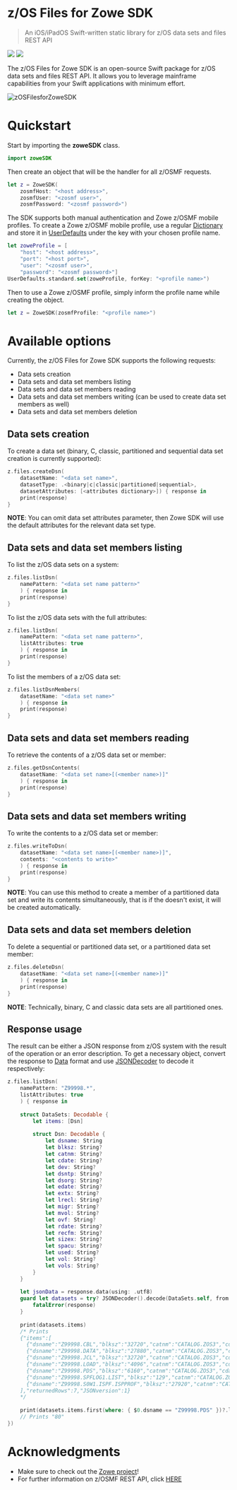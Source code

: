 # z/OS Files for Zowe SDK

> An iOS/iPadOS Swift-written static library for z/OS data sets and files REST API

![](https://img.shields.io/badge/license-EPL--2.0-blue) ![](https://img.shields.io/badge/version-0.1.0-yellow)

The z/OS Files for Zowe SDK is an open-source Swift package for z/OS data sets and files REST API. It allows you to leverage mainframe capabilities from your Swift applications with minimum effort.

![zOSFilesforZoweSDK](/../screenshots/Scrshots/zosfiles/zOSFilesforZoweSDK01.png?raw=true "zOSFilesforZoweSDK")

# Quickstart

Start by importing the **zoweSDK** class. 

```swift
import zoweSDK
```

Then create an object that will be the handler for all z/OSMF requests. 

```swift
let z = ZoweSDK(
    zosmfHost: "<host address>", 
    zosmfUser: "<zosmf user>", 
    zosmfPassword: "<zosmf password>")
```

The SDK supports both manual authentication and Zowe z/OSMF mobile profiles. To create a Zowe z/OSMF mobile profile, use a regular <a href="https://developer.apple.com/documentation/swift/dictionary" target="_blank">Dictionary</a> and store it in <a href="https://developer.apple.com/documentation/foundation/userdefaults" target="_blank">UserDefaults</a> under the key with your chosen profile name. 

```swift
let zoweProfile = [
    "host": "<host address>", 
    "port": "<host port>", 
    "user": "<zosmf user>", 
    "password": "<zosmf password>"]
UserDefaults.standard.set(zoweProfile, forKey: "<profile name>")
```

Then to use a Zowe z/OSMF profile, simply inform the profile name while creating the object.

```swift
let z = ZoweSDK(zosmfProfile: "<profile name>")
```

# Available options

Currently, the z/OS Files for Zowe SDK supports the following requests:

* Data sets creation 
* Data sets and data set members listing 
* Data sets and data set members reading 
* Data sets and data set members writing (can be used to create data set members as well)
* Data sets and data set members deletion 

## Data sets creation 

To create a data set (binary, C, classic, partitioned and sequential data set creation is currently supported):

```swift
z.files.createDsn(
    datasetName: "<data set name>", 
    datasetType: .<binary|c|classic|partitioned|sequential>, 
    datasetAttributes: [<attributes dictionary>]) { response in
    print(response)
}
```

**NOTE**: You can omit data set attributes parameter, then Zowe SDK will use the default attributes for the relevant data set type.

## Data sets and data set members listing 

To list the z/OS data sets on a system:

```swift
z.files.listDsn(
    namePattern: "<data set name pattern>"
    ) { response in
    print(response)
}
```

To list the z/OS data sets with the full attributes:

```swift
z.files.listDsn(
    namePattern: "<data set name pattern>", 
    listAttributes: true
    ) { response in
    print(response)
}
```

To list the members of a z/OS data set:

```swift
z.files.listDsnMembers(
    datasetName: "<data set name>"
    ) { response in
    print(response)
}
```

## Data sets and data set members reading 

To retrieve the contents of a z/OS data set or member:

```swift
z.files.getDsnContents(
    datasetName: "<data set name>[(<member name>)]"
    ) { response in
    print(response)
}
```

## Data sets and data set members writing 

To write the contents to a z/OS data set or member:

```swift
z.files.writeToDsn(
    datasetName: "<data set name>[(<member name>)]", 
    contents: "<contents to write>"
    ) { response in
    print(response)
}
```

**NOTE**: You can use this method to create a member of a partitioned data set and write its contents simultaneously, that is if the *<member name>* doesn't exist, it will be created automatically.

## Data sets and data set members deletion 

To delete a sequential or partitioned data set, or a partitioned data set member:

```swift
z.files.deleteDsn(
    datasetName: "<data set name>[(<member name>)]"
    ) { response in 
    print(response) 
}
```

**NOTE**: Technically, binary, C and classic data sets are all partitioned ones.

## Response usage

The result can be either a JSON response from z/OS system with the result of the operation or an error description. To get a necessary object, convert the response to <a href="https://developer.apple.com/documentation/foundation/data" target="_blank">Data</a> format and use <a href="https://developer.apple.com/documentation/foundation/jsondecoder" target="_blank">JSONDecoder</a> to decode it respectively: 

```swift
z.files.listDsn(
    namePattern: "Z99998.*", 
    listAttributes: true
    ) { response in
    
    struct DataSets: Decodable {
        let items: [Dsn]
        
        struct Dsn: Decodable {
            let dsname: String
            let blksz: String?
            let catnm: String?
            let cdate: String?
            let dev: String?
            let dsntp: String?
            let dsorg: String?
            let edate: String?
            let extx: String?
            let lrecl: String?
            let migr: String?
            let mvol: String?
            let ovf: String?
            let rdate: String?
            let recfm: String?
            let sizex: String?
            let spacu: String?
            let used: String?
            let vol: String?
            let vols: String?
        }
    }
    
    let jsonData = response.data(using: .utf8)
    guard let datasets = try? JSONDecoder().decode(DataSets.self, from: jsonData!) else {
        fatalError(response)
    }
    
    print(datasets.items)
    /* Prints
    {"items":[
      {"dsname":"Z99998.CBL","blksz":"32720","catnm":"CATALOG.ZOS3","cdate":"2020/04/29","dev":"3390","dsntp":"LIBRARY","dsorg":"PO-E","edate":"***None***","extx":"1","lrecl":"80","migr":"NO","mvol":"N","ovf":"NO","rdate":"2020/07/14","recfm":"FB","sizex":"15","spacu":"CYLINDERS","used":"32","vol":"VPWRKE","vols":"VPWRKE"},
      {"dsname":"Z99998.DATA","blksz":"27880","catnm":"CATALOG.ZOS3","cdate":"2020/04/29","dev":"3390","dsorg":"PS","edate":"***None***","extx":"1","lrecl":"170","migr":"NO","mvol":"N","ovf":"NO","rdate":"2020/07/08","recfm":"FB","sizex":"1","spacu":"TRACKS","used":"100","vol":"VPWRKE","vols":"VPWRKE"},
      {"dsname":"Z99998.JCL","blksz":"32720","catnm":"CATALOG.ZOS3","cdate":"2020/04/29","dev":"3390","dsntp":"LIBRARY","dsorg":"PO-E","edate":"***None***","extx":"1","lrecl":"80","migr":"NO","mvol":"N","ovf":"NO","rdate":"2020/07/14","recfm":"FB","sizex":"15","spacu":"CYLINDERS","used":"16","vol":"VPWRKE","vols":"VPWRKE"},
      {"dsname":"Z99998.LOAD","blksz":"4096","catnm":"CATALOG.ZOS3","cdate":"2020/04/29","dev":"3390","dsntp":"LIBRARY","dsorg":"PO-E","edate":"***None***","extx":"2","lrecl":"0","migr":"NO","mvol":"N","ovf":"NO","rdate":"2020/07/14","recfm":"U","sizex":"30","spacu":"CYLINDERS","used":"61","vol":"VPWRKE","vols":"VPWRKE"},
      {"dsname":"Z99998.PDS","blksz":"6160","catnm":"CATALOG.ZOS3","cdate":"2020/07/06","dev":"3390","dsntp":"PDS","dsorg":"PO","edate":"***None***","extx":"1","lrecl":"80","migr":"NO","mvol":"N","ovf":"NO","rdate":"2020/07/14","recfm":"FB","sizex":"150","spacu":"CYLINDERS","used":"1","vol":"VPWRKB","vols":"VPWRKB"},
      {"dsname":"Z99998.SPFLOG1.LIST","blksz":"129","catnm":"CATALOG.ZOS3","cdate":"2020/07/13","dev":"3390","dsorg":"PS","edate":"***None***","extx":"1","lrecl":"125","migr":"NO","mvol":"N","ovf":"NO","rdate":"2020/07/13","recfm":"VA","sizex":"9","spacu":"BLOCKS","used":"11","vol":"VPWRKA","vols":"VPWRKA"},
      {"dsname":"Z99998.S0W1.ISPF.ISPPROF","blksz":"27920","catnm":"CATALOG.ZOS3","cdate":"2020/04/29","dev":"3390","dsntp":"PDS","dsorg":"PO","edate":"***None***","extx":"1","lrecl":"80","migr":"NO","mvol":"N","ovf":"NO","rdate":"2020/07/14","recfm":"FB","sizex":"1","spacu":"TRACKS","used":"100","vol":"VPWRKE","vols":"VPWRKE"}
    ],"returnedRows":7,"JSONversion":1}
    */
    
    print(datasets.items.first(where: { $0.dsname == "Z99998.PDS" })?.lrecl) 
    // Prints "80"
})
```

# Acknowledgments

* Make sure to check out the [Zowe project](https://github.com/zowe)!
* For further information on z/OSMF REST API, click [HERE](https://www.ibm.com/support/knowledgecenter/SSLTBW_2.1.0/com.ibm.zos.v2r1.izua700/IZUHPINFO_RESTServices.htm)
